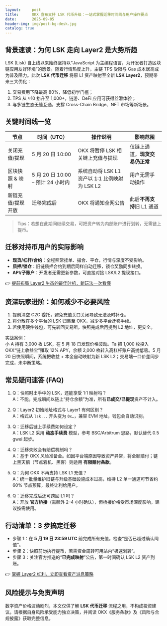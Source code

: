 ```yaml
---
layout:     post
title:      OKX 宣布支持 LSK 代币升级：一站式掌握迁移时间线与用户操作要点
date:       2025-09-05
header-img: img/post-bg-desk.jpg
catalog: true
---
```


## 背景速读：为何 LSK 走向 Layer2 是大势所趋  
LSK (Lisk) 自上线以来始终坚持以“JavaScript 为主编程语言，为开发者打造区块链应用友好环境”的愿景。随着行情热度上升，主链 TPS 受限与 Gas 成本居高成为普及阻力。此次 **LSK 代币迁移** 将原 L1 资产映射至全新 **LSK Layer2**，预期带来三大优化：  
1. 交易费用下降最高 80%，降低初学门槛；  
2. TPS 从 ≈10 抬升至 1,000+，链游、DeFi 应用可获得丝滑体验；  
3. 与多链生态无缝互通，支撑 Cross-Chain Bridge、NFT 市场等新场景。  

## 关键时间线一览  
| 节点 | 时间（UTC） | 操作说明 | 影响范围 |
|---|---|---|---|
| 关闭充值/提现 | 5 月 20 日 10:00 | OKX 将暂停 LSK 相关链上充值与提现 | 仅链上通道，**现货交易仍正常** |
| 区块快照 & 映射 | 5 月 20 日 10:00 – 预计 24 小时内 | 系统自动将 LSK L1 资产以 1:1 比例映射为 LSK L2 | 用户无需手动操作 |
| 新链充值/提现开放 | 迁移完成后 | OKX 将通知全网公告 | 此后**不再支持**旧 L1 通道 |

> Tips：若想在此期间继续交易，可把资产转为内部账户进行划转，无需链上提币。

## 迁移对持币用户的实际影响  
- **现货/杠杆/合约**：全程照常挂单、撮合、平仓，行情与深度不受影响。  
- **质押/锁仓**：旧链质押合约到期后同样自动迁移，锁仓奖励同步转换。  
- **API/子账户**：开发者无需更新参数，可直接对接 LSK/L2 提现接口。  

👉 [提前布局 Layer2 生态的最佳时机，新玩法一次看懂](https://okxdog.com/)

## 资深玩家进阶：如何减少不必要风险  
1. 提前清空 C2C 委托，避免充值关口关闭导致无法及时补仓。  
2. 将分散在多个平台的 LSK 归集至 OKX，减少多平台迁移手续。  
3. 若使用硬件钱包，可先转回交易所，快照完成后再提到 L2 地址，更安全。  

实战案例：  
小 A 持有 3,000 枚 LSK，在 5 月 18 日发现价格波动。Ta 把 1,000 枚投入 OKX“链上收益宝”赚取 12% APY，余额 2,000 枚转入高杠杆账户高抛低吸。5 月 20 日快照瞬间，系统把收益 + 本金自动映射为新 LSK L2；交易端一口价差同步完成，未中断策略。

## 常见疑问速答 (FAQ)

1. Q：快照时出手中的 LSK，还能享受 1:1 映射吗？  
   A：不能。完成瞬间以链上“持仓余额”为准，所有**已成交/已提现**资产不计入。  

2. Q：Layer2 初始地址格式与 Layer1 有何区别？  
   A：格式从 `lsk...` 开头变为 `0x…`，兼容 EVM 地址，钱包会自动识别。  

3. Q：迁移后链上手续费如何设定？  
   A：LSK L2 采用 **动态手续费** 模型，参考 BSC/Arbitrum 思路，默认替代 0.5 gwei 起步。  

4. Q：迁移失败会有赔偿机制吗？  
   A：基于 OKX 风险准备金。如因平台端原因导致资产异常，将全额赔付；链上黑天鹅（节点宕机、黑客）则适用 **有限赔付条款**。  

5. Q：为何 OKX 不再支持 LSK L1 充值？  
   A：统一批量维护旧链与升级基础设施成本过高，维持 L2 单一通道可节省约 60% 节点预算，最终让利给用户。  

6. Q：迁移完成后还可跨回 L1 吗？  
   A：开放 **官方桥接**（需额外 2–4 小时确认），但桥接价格受市场深度影响，建议按需使用。  

## 行动清单：3 步搞定迁移  
- 步骤 1：在 **5 月 19 日 23:59 UTC** 前完成所有充值，检查“是否已超过确认阈值”。  
- 步骤 2：快照前勿执行提币，若需资金周转可用站内“极速划转”。  
- 步骤 3：关注官方推送的“**已完成映射**”公告，第一时间确认 LSK L2 资产到账。

👉 [掌握 Layer2 红利，立即查看资产派息策略](https://okxdog.com/)

## 风险提示与免责声明  
数字资产价格波动剧烈，本文仅供了解 **LSK 代币迁移** 流程之用，不构成投资建议。请根据自身风险承受能力独立决策，并阅读 OKX《服务条款》及《风险与合规披露》获取完整信息。
